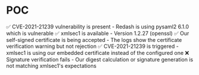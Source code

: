# POC

✅ CVE-2021-21239 vulnerability is present - Redash is using pysaml2 6.1.0 which is vulnerable
✅ xmlsec1 is available - Version 1.2.27 (openssl)
✅ Our self-signed certificate is being accepted - The logs show the certificate verification warning but not rejection
✅ CVE-2021-21239 is triggered - xmlsec1 is using our embedded certificate instead of the configured one
❌ Signature verification fails - Our digest calculation or signature generation is not matching xmlsec1's expectations
